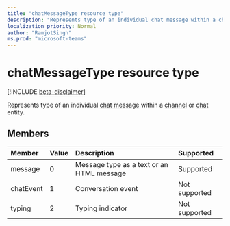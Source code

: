 ```yaml
---
title: "chatMessageType resource type"
description: "Represents type of an individual chat message within a channel or chat entity."
localization_priority: Normal
author: "RamjotSingh"
ms.prod: "microsoft-teams"
---
```


# chatMessageType resource type

[!INCLUDE [beta-disclaimer](../../includes/beta-disclaimer.md)]

Represents type of an individual [chat message](chatMessage.md) within a [channel](channel.md) or [chat](chat.md) entity.

## Members

| Member    | Value | Description                               | Supported     |
| :-------- | :---- | :---------------------------------------- | :------------ |
| message   | 0     | Message type as a text or an HTML message | Supported     |
| chatEvent | 1     | Conversation event                        | Not supported |
| typing    | 2     | Typing indicator                          | Not supported |